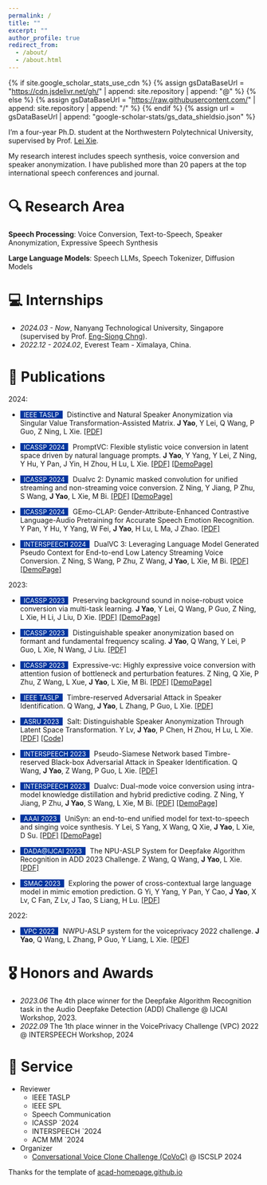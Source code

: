 ```yaml
---
permalink: /
title: ""
excerpt: ""
author_profile: true
redirect_from: 
  - /about/
  - /about.html
---
```


{% if site.google_scholar_stats_use_cdn %}
{% assign gsDataBaseUrl = "https://cdn.jsdelivr.net/gh/" | append: site.repository | append: "@" %}
{% else %}
{% assign gsDataBaseUrl = "https://raw.githubusercontent.com/" | append: site.repository | append: "/" %}
{% endif %}
{% assign url = gsDataBaseUrl | append: "google-scholar-stats/gs_data_shieldsio.json" %}

<span class='anchor' id='about-me'></span>

<!-- Jixun Yao -->

I’m a four-year Ph.D. student at the Northwestern Polytechnical University, supervised by Prof. [Lei Xie](http://lxie.npu-aslp.org/).


<!-- My research interest includes speech synthesis, voice conversion and speaker anonymization. I have published more than 20 papers at the top international speech conferences and journal with total <a href='https://scholar.google.com/citations?user=DhtAFkwAAAAJ'>google scholar citations <strong><span id='total_cit'>260000+</span></strong></a> (You can also use google scholar badge <a href='https://scholar.google.com/citations?user=DhtAFkwAAAAJ'><img src="https://img.shields.io/endpoint?url={{ url | url_encode }}&logo=Google%20Scholar&labelColor=f6f6f6&color=9cf&style=flat&label=citations"></a>). -->

My research interest includes speech synthesis, voice conversion and speaker anonymization. I have published more than 20 papers at the top international speech conferences and journal.

# 🔍 Research Area
**Speech Processing**: Voice Conversion, Text-to-Speech, Speaker Anonymization, Expressive Speech Synthesis

**Large Language Models**: Speech LLMs, Speech Tokenizer, Diffusion Models

<!-- **Speech Privacy**: -->

# 💻 Internships
- *2024.03 - Now*, Nanyang Technological University, Singapore (supervised by Prof. [Eng-Siong Chng](https://aseschng.github.io/intro1.html)).
- *2022.12 - 2024.02*, Everest Team - Ximalaya, China.

<!-- # 🔥 News
- *2024.03*: &nbsp;🎉🎉 I exchange to Nanyang Technological University supervised by Prof. [Eng-Siong Chng](https://aseschng.github.io/intro1.html). -->

# 📝 Publications 

<!-- <div class='paper-box'><div class='paper-box-image'><div><div class="badge">CVPR 2016</div><img src='images/500x300.png' alt="sym" width="100%"></div></div>
<div class='paper-box-text' markdown="1">

[Deep Residual Learning for Image Recognition](https://openaccess.thecvf.com/content_cvpr_2016/papers/He_Deep_Residual_Learning_CVPR_2016_paper.pdf)

**Kaiming He**, Xiangyu Zhang, Shaoqing Ren, Jian Sun

[**Project**](https://scholar.google.com/citations?view_op=view_citation&hl=zh-CN&user=DhtAFkwAAAAJ&citation_for_view=DhtAFkwAAAAJ:ALROH1vI_8AC) <strong><span class='show_paper_citations' data='DhtAFkwAAAAJ:ALROH1vI_8AC'></span></strong>
- Lorem ipsum dolor sit amet, consectetur adipiscing elit. Vivamus ornare aliquet ipsum, ac tempus justo dapibus sit amet. 
</div>
</div> -->

2024:

- <span style="display:inline-block; background-color:#00369F; color:#fff; padding:0px 7px; margin-right:5px; font-size:13px;">IEEE TASLP</span> Distinctive and Natural Speaker Anonymization via Singular Value Transformation-Assisted Matrix. **J Yao**, Y Lei, Q Wang, P Guo, Z Ning, L Xie. [[PDF]](https://arxiv.org/pdf/2405.10786) 

- <span style="display:inline-block; background-color:#00369F; color:#fff; padding:0px 7px; margin-right:5px; font-size:13px;">ICASSP 2024</span> PromptVC: Flexible stylistic voice conversion in latent space driven by natural language prompts. **J Yao**, Y Yang, Y Lei, Z Ning, Y Hu, Y Pan, J Yin, H Zhou, H Lu, L Xie. [[PDF]](https://arxiv.org/pdf/2309.09262)  [[DemoPage]](https://yaoxunji.github.io/prompt_vc/)

- <span style="display:inline-block; background-color:#00369F; color:#fff; padding:0px 7px; margin-right:5px; font-size:13px;">ICASSP 2024</span> Dualvc 2: Dynamic masked convolution for unified streaming and non-streaming voice conversion. Z Ning, Y Jiang, P Zhu, S Wang, **J Yao**, L Xie, M Bi. [[PDF]](https://arxiv.org/pdf/2309.15496)  [[DemoPage]](https://dualvc.github.io/dualvc2/)

- <span style="display:inline-block; background-color:#00369F; color:#fff; padding:0px 7px; margin-right:5px; font-size:13px;">ICASSP 2024</span> GEmo-CLAP: Gender-Attribute-Enhanced Contrastive Language-Audio Pretraining for Accurate Speech Emotion Recognition. Y Pan, Y Hu, Y Yang, W Fei, **J Yao**, H Lu, L Ma, J Zhao. [[PDF]](https://arxiv.org/pdf/2306.07848) 

- <span style="display:inline-block; background-color:#00369F; color:#fff; padding:0px 7px; margin-right:5px; font-size:13px;">INTERSPEECH 2024</span> DualVC 3: Leveraging Language Model Generated Pseudo Context for End-to-end Low Latency Streaming Voice Conversion. Z Ning, S Wang, P Zhu, Z Wang, **J Yao**, L Xie, M Bi. [[PDF]](https://arxiv.org/pdf/2406.07846)  [[DemoPage]](https://nzqian.github.io/dualvc3/)

2023:
- <span style="display:inline-block; background-color:#00369F; color:#fff; padding:0px 7px; margin-right:5px; font-size:13px;">ICASSP 2023</span> Preserving background sound in noise-robust voice conversion via multi-task learning. **J Yao**, Y Lei, Q Wang, P Guo, Z Ning, L Xie, H Li, J Liu, D Xie. [[PDF]](https://arxiv.org/pdf/2211.03036)  [[DemoPage]](https://yaoxunji.github.io/background_sound_vc/)

- <span style="display:inline-block; background-color:#00369F; color:#fff; padding:0px 7px; margin-right:5px; font-size:13px;">ICASSP 2023</span> Distinguishable speaker anonymization based on formant and fundamental frequency scaling. **J Yao**, Q Wang, Y Lei, P Guo, L Xie, N Wang, J Liu. [[PDF]](https://arxiv.org/pdf/2211.03038) 

- <span style="display:inline-block; background-color:#00369F; color:#fff; padding:0px 7px; margin-right:5px; font-size:13px;">ICASSP 2023</span> Expressive-vc: Highly expressive voice conversion with attention fusion of bottleneck and perturbation features. Z Ning, Q Xie, P Zhu, Z Wang, L Xue, **J Yao**, L Xie, M Bi. [[PDF]](https://arxiv.org/pdf/2211.04710)  [[DemoPage]](https://nzqian.github.io/Expressive-VC.github.io/)

- <span style="display:inline-block; background-color:#00369F; color:#fff; padding:0px 7px; margin-right:5px; font-size:13px;">IEEE TASLP</span> Timbre-reserved Adversarial Attack in Speaker Identification. Q Wang, **J Yao**, L Zhang, P Guo, L Xie. [[PDF]](https://arxiv.org/pdf/2309.00929) 

- <span style="display:inline-block; background-color:#00369F; color:#fff; padding:0px 7px; margin-right:5px; font-size:13px;">ASRU 2023</span> Salt: Distinguishable Speaker Anonymization Through Latent Space Transformation. Y Lv, **J Yao**, P Chen, H Zhou, H Lu, L Xie. [[PDF]](https://arxiv.org/pdf/2310.05051) [[Code]](https://github.com/BakerBunker/SALT)

- <span style="display:inline-block; background-color:#00369F; color:#fff; padding:0px 7px; margin-right:5px; font-size:13px;">INTERSPEECH 2023</span> Pseudo-Siamese Network based Timbre-reserved Black-box Adversarial Attack in Speaker Identification. Q Wang, **J Yao**, Z Wang, P Guo, L Xie. [[PDF]](https://arxiv.org/pdf/2305.19020) 

- <span style="display:inline-block; background-color:#00369F; color:#fff; padding:0px 7px; margin-right:5px; font-size:13px;">INTERSPEECH 2023</span> Dualvc: Dual-mode voice conversion using intra-model knowledge distillation and hybrid predictive coding. Z Ning, Y Jiang, P Zhu, **J Yao**, S Wang, L Xie, M Bi. [[PDF]](https://arxiv.org/pdf/2305.12425) [[DemoPage]](https://dualvc.github.io/) 


- <span style="display:inline-block; background-color:#00369F; color:#fff; padding:0px 7px; margin-right:5px; font-size:13px;">AAAI 2023</span> UniSyn: an end-to-end unified model for text-to-speech and singing voice synthesis. Y Lei, S Yang, X Wang, Q Xie, **J Yao**, L Xie, D Su. [[PDF]](https://arxiv.org/pdf/2212.01546) [[DemoPage]](https://leiyi420.github.io/UniSyn/) 


- <span style="display:inline-block; background-color:#00369F; color:#fff; padding:0px 7px; margin-right:5px; font-size:13px;">DADA@IJCAI 2023</span> The NPU-ASLP System for Deepfake Algorithm Recognition in ADD 2023 Challenge. Z Wang, Q Wang, **J Yao**, L Xie. [[PDF]](http://addchallenge.cn/files/2023/pdf/p64-wang.pdf) 


- <span style="display:inline-block; background-color:#00369F; color:#fff; padding:0px 7px; margin-right:5px; font-size:13px;">SMAC 2023</span> Exploring the power of cross-contextual large language model in mimic emotion prediction. G Yi, Y Yang, Y Pan, Y Cao, **J Yao**, X Lv, C Fan, Z Lv, J Tao, S Liang, H Lu. [[PDF]](https://dl.acm.org/doi/10.1145/3606039.3613109) 


2022:

- <span style="display:inline-block; background-color:#00369F; color:#fff; padding:0px 7px; margin-right:5px; font-size:13px;">VPC 2022</span> NWPU-ASLP system for the voiceprivacy 2022 challenge. **J Yao**, Q Wang, L Zhang, P Guo, Y Liang, L Xie. [[PDF]](https://arxiv.org/pdf/2209.11969) 


# 🎖 Honors and Awards
- *2023.06* The 4th place winner for the Deepfake Algorithm Recognition task in the Audio Deepfake Detection (ADD) Challenge @ IJCAI Workshop, 2023. 
- *2022.09* The 1th place winner in the VoicePrivacy Challenge (VPC) 2022 @ INTERSPEECH Workshop, 2024


<!-- # 📖 Educations
- *2019.06 - 2022.04 (now)*, Lorem ipsum dolor sit amet, consectetur adipiscing elit. Vivamus ornare aliquet ipsum, ac tempus justo dapibus sit amet. 
- *2015.09 - 2019.06*, Lorem ipsum dolor sit amet, consectetur adipiscing elit. Vivamus ornare aliquet ipsum, ac tempus justo dapibus sit amet.  -->

# 💬 Service
- Reviewer
  - IEEE TASLP
  - IEEE SPL
  - Speech Communication
  - ICASSP `2024
  - INTERSPEECH `2024
  - ACM MM `2024
- Organizer
  - [Conversational Voice Clone Challenge (CoVoC)](https://www.magicdatatech.com/iscslp-2024) @ ISCSLP 2024

Thanks for the template of [acad-homepage.github.io](https://github.com/RayeRen/acad-homepage.github.io)